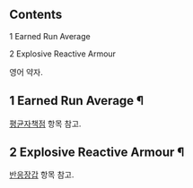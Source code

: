 ## Contents

    

1 Earned Run Average

2 Explosive Reactive Armour

영어 약자.  

## 1 Earned Run Average ¶

[평균자책점](%ED%8F%89%EA%B7%A0%EC%9E%90%EC%B1%85%EC%A0%90.md) 항목 참고.

## 2 Explosive Reactive Armour ¶

[반응장갑](%EB%B0%98%EC%9D%91%EC%9E%A5%EA%B0%91.md) 항목 참고.


